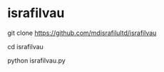 # israfilvau
git clone https://github.com/mdisrafilultd/israfilvau

cd israfilvau

python israfilvau.py

